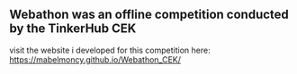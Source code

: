 ## Webathon was an offline competition conducted by the TinkerHub CEK
visit the website i developed for this competition here:
https://mabelmoncy.github.io/Webathon_CEK/
